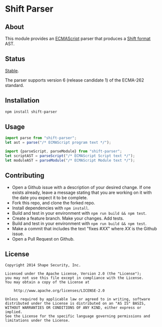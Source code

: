 Shift Parser
============


## About

This module provides an [ECMAScript](http://www.ecma-international.org/publications/standards/Ecma-262.htm)
parser that produces a [Shift format](https://github.com/shapesecurity/shift-spec) AST.


## Status

[Stable](http://nodejs.org/api/documentation.html#documentation_stability_index).

The parser supports version 6 (release candidate 1) of the ECMA-262 standard.


## Installation

```sh
npm install shift-parser
```


## Usage

```js
import parse from "shift-parser";
let ast = parse("/* ECMAScript program text */");
```

```js
import {parseScript, parseModule} from "shift-parser";
let scriptAST = parseScript("/* ECMAScript Script text */");
let moduleAST = parseModule("/* ECMAScript Module text */");
```


## Contributing

* Open a Github issue with a description of your desired change. If one exists already, leave a message stating that you are working on it with the date you expect it to be complete.
* Fork this repo, and clone the forked repo.
* Install dependencies with `npm install`.
* Build and test in your environment with `npm run build && npm test`.
* Create a feature branch. Make your changes. Add tests.
* Build and test in your environment with `npm run build && npm test`.
* Make a commit that includes the text "fixes #*XX*" where *XX* is the Github issue.
* Open a Pull Request on Github.


## License

    Copyright 2014 Shape Security, Inc.

    Licensed under the Apache License, Version 2.0 (the "License");
    you may not use this file except in compliance with the License.
    You may obtain a copy of the License at

        http://www.apache.org/licenses/LICENSE-2.0

    Unless required by applicable law or agreed to in writing, software
    distributed under the License is distributed on an "AS IS" BASIS,
    WITHOUT WARRANTIES OR CONDITIONS OF ANY KIND, either express or implied.
    See the License for the specific language governing permissions and
    limitations under the License.
